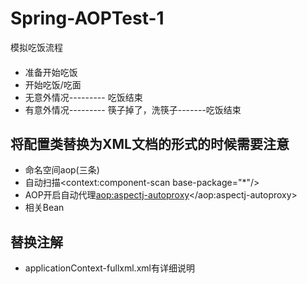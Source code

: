 # Spring-AOPTest-1

模拟吃饭流程
####

* 准备开始吃饭<br>
* 开始吃饭/吃面<br>
* 无意外情况--------- 吃饭结束 <br>
* 有意外情况--------- 筷子掉了，洗筷子-------吃饭结束<br>

将配置类替换为XML文档的形式的时候需要注意
----
* 命名空间aop(三条)<br>
* 自动扫描<context:component-scan base-package="*"/><br>
* AOP开启自动代理<aop:aspectj-autoproxy></aop:aspectj-autoproxy><br>
* 相关Bean<br>

替换注解
----
* applicationContext-fullxml.xml有详细说明

